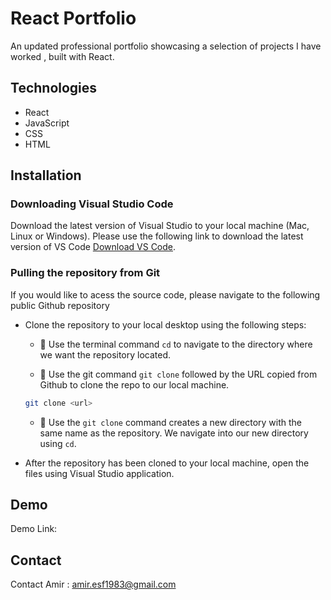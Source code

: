 # React Portfolio

An updated professional portfolio showcasing a selection of projects I have worked , built with React.

## Technologies

- React
- JavaScript
- CSS
- HTML

## Installation

### Downloading Visual Studio Code

Download the latest version of Visual Studio to your local machine (Mac, Linux or Windows). Please use the following link to download the latest version of VS Code [Download VS Code](https://code.visualstudio.com/download).

### Pulling the repository from Git

If you would like to acess the source code, please navigate to the following public Github repository

- Clone the repository to your local desktop using the following steps:

  - 🔑 Use the terminal command `cd` to navigate to the directory where we want the repository located.

  - 🔑 Use the git command `git clone` followed by the URL copied from Github to clone the repo to our local machine.

  ```bash
  git clone <url>
  ```

  - 🔑 Use the `git clone` command creates a new directory with the same name as the repository. We navigate into our new directory using `cd`.

- After the repository has been cloned to your local machine, open the files using Visual Studio application.

## Demo

Demo Link:

## Contact

Contact Amir : amir.esf1983@gmail.com
